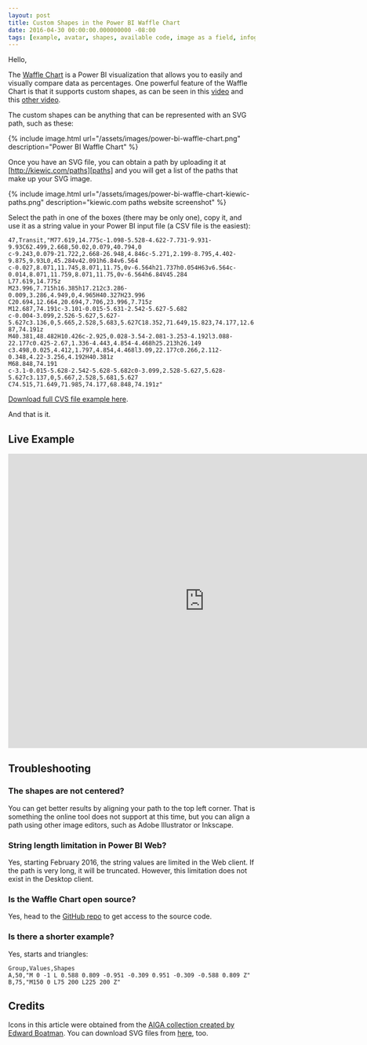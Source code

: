```yaml
---
layout: post
title: Custom Shapes in the Power BI Waffle Chart
date: 2016-04-30 00:00:00.000000000 -08:00
tags: [example, avatar, shapes, available code, image as a field, infographics]
---
```


Hello,

The [Waffle Chart][waffle-chart] is a Power BI visualization that allows you to easily and visually compare data as percentages. One powerful feature of the Waffle Chart is that it supports custom shapes, as can be seen in this [video][video-1] and this [other video][video-2].

The custom shapes can be anything that can be represented with an SVG path, such as these:

{% include image.html url="/assets/images/power-bi-waffle-chart.png" description="Power BI Waffle Chart" %}

Once you have an SVG file, you can obtain a path by uploading it at [http://kiewic.com/paths][paths] and you will get a list of the paths that make up your SVG image.

{% include image.html url="/assets/images/power-bi-waffle-chart-kiewic-paths.png" description="kiewic.com paths website screenshot" %}

Select the path in one of the boxes (there may be only one), copy it, and use it as a string value in your Power BI input file (a CSV file is the easiest):

<code>47,Transit,"M77.619,14.775c-1.098-5.528-4.622-7.731-9.931-9.93C62.499,2.668,50.02,0.079,40.794,0                c-9.243,0.079-21.722,2.668-26.948,4.846c-5.271,2.199-8.795,4.402-9.875,9.93L0,45.284v42.091h6.84v6.564                c-0.027,8.071,11.745,8.071,11.75,0v-6.564h21.737h0.054H63v6.564c-0.014,8.071,11.759,8.071,11.75,0v-6.564h6.84V45.284                L77.619,14.775z M23.996,7.715h16.385h17.212c3.286-0.009,3.286,4.949,0,4.965H40.327H23.996                C20.694,12.664,20.694,7.706,23.996,7.715z M12.687,74.191c-3.101-0.015-5.631-2.542-5.627-5.682                c-0.004-3.099,2.526-5.627,5.627-5.627c3.136,0,5.665,2.528,5.683,5.627C18.352,71.649,15.823,74.177,12.687,74.191z                 M40.381,48.482H10.426c-2.925,0.028-3.54-2.081-3.253-4.192l3.088-22.177c0.425-2.67,1.336-4.443,4.854-4.468h25.213h26.149                c3.498,0.025,4.412,1.797,4.854,4.468l3.09,22.177c0.266,2.112-0.348,4.22-3.256,4.192H40.381z M68.848,74.191                c-3.1-0.015-5.628-2.542-5.628-5.682c0-3.099,2.528-5.627,5.628-5.627c3.137,0,5.667,2.528,5.681,5.627                C74.515,71.649,71.985,74.177,68.848,74.191z"</code>

[Download full CVS file example here][example-1].

And that is it.

## Live Example

<iframe width="800" height="600" src="https://app.powerbi.com/view?r=eyJrIjoiYzhhM2M0N2QtMmM5Yi00ZGFjLTg4MTItMDgyYjY3YTA1ZjExIiwidCI6Ijk1Yjk2M2ZiLTgxNDgtNGNmNS05M2UwLWE1YWU2OTZlYjY3YiIsImMiOjZ9" frameborder="0" allowFullScreen="true"></iframe>

## Troubleshooting

### The shapes are not centered?

You can get better results by aligning your path to the top left corner. That is something the online tool does not support at this time, but you can align a path using other image editors, such as Adobe Illustrator or Inkscape.

### String length limitation in Power BI Web?

Yes, starting February 2016, the string values are limited in the Web client. If the path is very long, it will be truncated. However, this limitation does not exist in the Desktop client.

### Is the Waffle Chart open source?

Yes, head to the [GitHub repo][github] to get access to the source code.

### Is there a shorter example?

Yes, starts and triangles:

    Group,Values,Shapes
    A,50,"M 0 -1 L 0.588 0.809 -0.951 -0.309 0.951 -0.309 -0.588 0.809 Z"
    B,75,"M150 0 L75 200 L225 200 Z"


## Credits

Icons in this article were obtained from the [AIGA collection created by Edward Boatman][edward-boatman]. You can download SVG files from [here][thenounproject], too.

[waffle-chart]: https://app.powerbi.com/visuals/show/WaffleChart
[video-1]: https://www.youtube.com/watch?v=1vRqYUsm3Vk
[video-2]: https://www.youtube.com/watch?v=7z-UZKkbJaI
[paths]: http://kiewic.com/paths
[example-1]: https://drive.google.com/file/d/0B3v_NS_EPj8-UkIxX3RXTnczcFE/view?usp=sharing 
[github]: https://github.com/kiewic/PowerBI-visuals/tree/waffleChartV2
[edward-boatman]: https://thenounproject.com/edward/collection/aiga/
[thenounproject]: https://thenounproject.com/
[live-example]: https://app.powerbi.com/view?r=eyJrIjoiYzhhM2M0N2QtMmM5Yi00ZGFjLTg4MTItMDgyYjY3YTA1ZjExIiwidCI6Ijk1Yjk2M2ZiLTgxNDgtNGNmNS05M2UwLWE1YWU2OTZlYjY3YiIsImMiOjZ9


